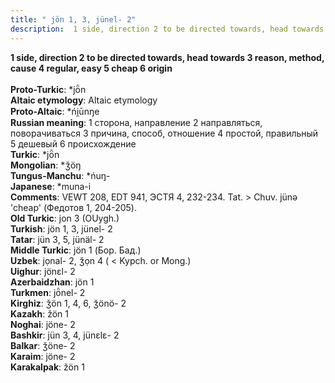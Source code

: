 ```yaml
---
title: " jön 1, 3, jünel- 2"
description:  1 side, direction 2 to be directed towards, head towards 3 reason, method, cause 4 regular, easy 5 cheap 6 origin
---
```

<p data-pagefind-weight="0.5">
<strong> 1 side, direction 2 to be directed towards, head towards 3 reason, method, cause 4 regular, easy 5 cheap 6 origin</strong><br><br>
<strong>Proto-Turkic</strong>:  *jȫn<br>
<strong>Altaic etymology</strong>:  Altaic etymology<br>
<strong> Proto-Altaic</strong>:  *ńi̯ūnŋe<br>
<strong>Russian meaning</strong>:  1 сторона, направление 2 направляться, поворачиваться 3 причина, способ, отношение 4 простой, правильный 5 дешевый 6 происхождение<br>
<strong>Turkic</strong>:  *jȫn<br>
<strong>Mongolian</strong>:  *ǯöŋ<br>
<strong>Tungus-Manchu</strong>:  *ńuŋ-<br>
<strong>Japanese</strong>:  *muna-i<br>
<strong>Comments</strong>:  VEWT 208, EDT 941, ЭСТЯ 4, 232-234. Tat. > Chuv. jünǝ 'cheap' (Федотов 1, 204-205).<br>
<strong>Old Turkic</strong>:  jon 3 (OUygh.)<br>
<strong>Turkish</strong>:  jön 1, 3, jünel- 2<br>
<strong>Tatar</strong>:  jün 3, 5, jünäl- 2<br>
<strong>Middle Turkic</strong>:  jön 1 (Бор. Бад.)<br>
<strong>Uzbek</strong>:  jọnal- 2, ǯọn 4 ( < Kypch. or Mong.)<br>
<strong>Uighur</strong>:  jönɛl- 2<br>
<strong>Azerbaidzhan</strong>:  jön 1<br>
<strong>Turkmen</strong>:  jȫnel- 2<br>
<strong>Kirghiz</strong>:  ǯön 1, 4, 6, ǯönö- 2<br>
<strong>Kazakh</strong>:  žön 1<br>
<strong>Noghai</strong>:  jöne- 2<br>
<strong>Bashkir</strong>:  jün 3, 4, jünɛlɛ- 2<br>
<strong>Balkar</strong>:  ǯöne- 2<br>
<strong>Karaim</strong>:  jöne- 2<br>
<strong>Karakalpak</strong>:  žön 1<br>

</p>
